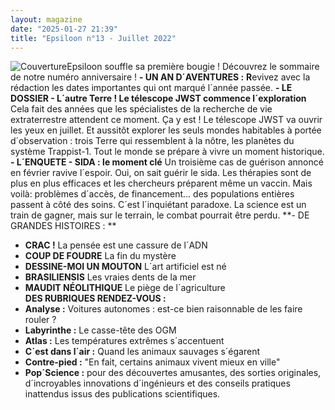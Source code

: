 ```yaml
---
layout: magazine
date: "2025-01-27 21:39"
title: "Epsiloon n°13 - Juillet 2022"
---
```

![Couverture](/img/epsiloon-13.jpg)Epsiloon souffle sa première bougie ! Découvrez le sommaire de notre numéro anniversaire ! 
**- UN AN D´AVENTURES :** 
**R**evivez avec la rédaction les dates importantes qui ont marqué l´année passée. 
**- LE DOSSIER - L´autre Terre ! Le télescope JWST commence l´exploration** 
Cela fait des années que les spécialistes de la recherche de vie extraterrestre attendent ce moment. Ça y est ! Le télescope JWST va ouvrir les yeux en juillet. Et aussitôt explorer les seuls mondes habitables à portée d´observation : trois Terre qui ressemblent à la nôtre, les planètes du système Trappist-1. Tout le monde se prépare à vivre un moment historique. 
**- L´ENQUETE - SIDA : le moment clé** 
Un troisième cas de guérison annoncé en février ravive l´espoir. Oui, on sait guérir le sida. Les thérapies sont de plus en plus efficaces et les chercheurs préparent même un vaccin. Mais voilà: problèmes d´accès, de financement... des populations entières passent à côté des soins. C´est l´inquiétant paradoxe. La science est un train de gagner, mais sur le terrain, le combat pourrait être perdu. 
**- DE GRANDES HISTOIRES : ** 
* **CRAC !**  La pensée est une cassure de l´ADN  
* **COUP DE FOUDRE** La fin du mystère  
* **DESSINE-MOI UN MOUTON** L´art artificiel est né  
* **BRASILIENSIS**  Les vraies dents de la mer  
* **MAUDIT NÉOLITHIQUE**  Le piège de l´agriculture  
**DES RUBRIQUES RENDEZ-VOUS :** 
* **Analyse :**  Voitures autonomes : est-ce bien raisonnable de les faire rouler ?  
* **Labyrinthe :**  Le casse-tête des OGM  
* **Atlas :**  Les températures extrêmes s´accentuent 
* **C´est dans l´air :**  Quand les animaux sauvages s´égarent  
* **Contre-pied :**  "En fait, certains animaux vivent mieux en ville"  
* **Pop´Science :**  pour des découvertes amusantes, des sorties originales, d´incroyables innovations d´ingénieurs et des conseils pratiques inattendus issus des publications scientifiques.